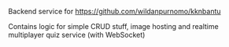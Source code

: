 Backend service for https://github.com/wildanpurnomo/kknbantu

Contains logic for simple CRUD stuff, image hosting and realtime multiplayer quiz service (with WebSocket)
